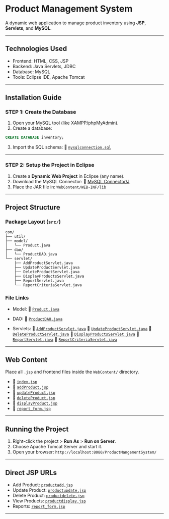 # Product Management System

A dynamic web application to manage product inventory using **JSP**, **Servlets**, and **MySQL**.

---

##  Technologies Used

* Frontend: HTML, CSS, JSP
* Backend: Java Servlets, JDBC
* Database: MySQL
* Tools: Eclipse IDE, Apache Tomcat

---

##  Installation Guide

###  STEP 1: Create the Database

1. Open your MySQL tool (like XAMPP/phpMyAdmin).
2. Create a database:

```sql
CREATE DATABASE inventory;
```

3. Import the SQL schema:
   📌 [`mysqlconnection.sql`](https://github.com/chethanlr/ADJ_ProductManagment/blob/main/mysqlconnection.sql)

---

### STEP 2: Setup the Project in Eclipse

1. Create a **Dynamic Web Project** in Eclipse (any name).
2. Download the MySQL Connector:
   📌 [MySQL Connector/J](https://dev.mysql.com/downloads/connector/j/)
3. Place the JAR file in:
   `WebContent/WEB-INF/lib`

---

##  Project Structure

###  Package Layout (`src/`)

```
com/
├── util/
├── model/
│   └── Product.java
├── dao/
│   └── ProductDAO.java
└── servlet/
    ├── AddProductServlet.java
    ├── UpdateProductServlet.java
    ├── DeleteProductServlet.java
    ├── DisplayProductsServlet.java
    ├── ReportServlet.java
    └── ReportCriteriaServlet.java
```

### File Links

* Model:
  📌 [`Product.java`](https://github.com/chethanlr/ADJ_ProductManagment/blob/main/com/model/Product.java)

* DAO:
  📌 [`ProductDAO.java`](https://github.com/chethanlr/ADJ_ProductManagment/blob/main/com/dao/ProductDAO.java)

* Servlets:
  📌 [`AddProductServlet.java`](https://github.com/chethanlr/ADJ_ProductManagment/blob/main/com/servlet/AddProductServlet.java)
  📌 [`UpdateProductServlet.java`](https://github.com/chethanlr/ADJ_ProductManagment/blob/main/com/servlet/UpdateProductServlet.java)
  📌 [`DeleteProductServlet.java`](https://github.com/chethanlr/ADJ_ProductManagment/blob/main/com/servlet/DeleteProductServlet.java)
  📌 [`DisplayProductsServlet.java`](https://github.com/chethanlr/ADJ_ProductManagment/blob/main/com/servlet/DisplayProductsServlet.java)
  📌 [`ReportServlet.java`](https://github.com/chethanlr/ADJ_ProductManagment/blob/main/com/servlet/ReportServlet.java)
  📌 [`ReportCriteriaServlet.java`](https://github.com/chethanlr/ADJ_ProductManagment/blob/main/com/servlet/ReportCriteriaServlet.java)

---

## Web Content

Place all `.jsp` and frontend files inside the `WebContent/` directory.

* 📌 [`index.jsp`](https://github.com/chethanlr/ADJ_ProductManagment/blob/main/webapp/index.jsp)
* 📌 [`addProduct.jsp`](https://github.com/chethanlr/ADJ_ProductManagment/blob/main/webapp/productadd.jsp)
* 📌 [`updateProduct.jsp`](https://github.com/chethanlr/ADJ_ProductManagment/blob/main/webapp/productupdate.jsp)
* 📌 [`deleteProduct.jsp`](https://github.com/chethanlr/ADJ_ProductManagment/blob/main/webapp/productdelete.jsp)
* 📌 [`displayProduct.jsp`](https://github.com/chethanlr/ADJ_ProductManagment/blob/main/webapp/productdisplay.jsp)
* 📌 [`report_form.jsp`](https://github.com/chethanlr/ADJ_ProductManagment/blob/main/webapp/report_form.jsp)

---

##  Running the Project

1. Right-click the project > **Run As** > **Run on Server**.
2. Choose Apache Tomcat Server and start it.
3. Open your browser:
   `http://localhost:8080/ProductMangementSystem/`

---

##  Direct JSP URLs

* Add Product: [`productadd.jsp`](https://github.com/chethanlr/ADJ_ProductManagment/blob/main/webapp/productadd.jsp)
* Update Product: [`productupdate.jsp`](https://github.com/chethanlr/ADJ_ProductManagment/blob/main/webapp/productupdate.jsp)
* Delete Product: [`productdelete.jsp`](https://github.com/chethanlr/ADJ_ProductManagment/blob/main/webapp/productdelete.jsp)
* View Products: [`productdisplay.jsp`](https://github.com/chethanlr/ADJ_ProductManagment/blob/main/webapp/productdisplay.jsp)
* Reports: [`report_form.jsp`](https://github.com/chethanlr/ADJ_ProductManagment/blob/main/webapp/report_form.jsp)

---


